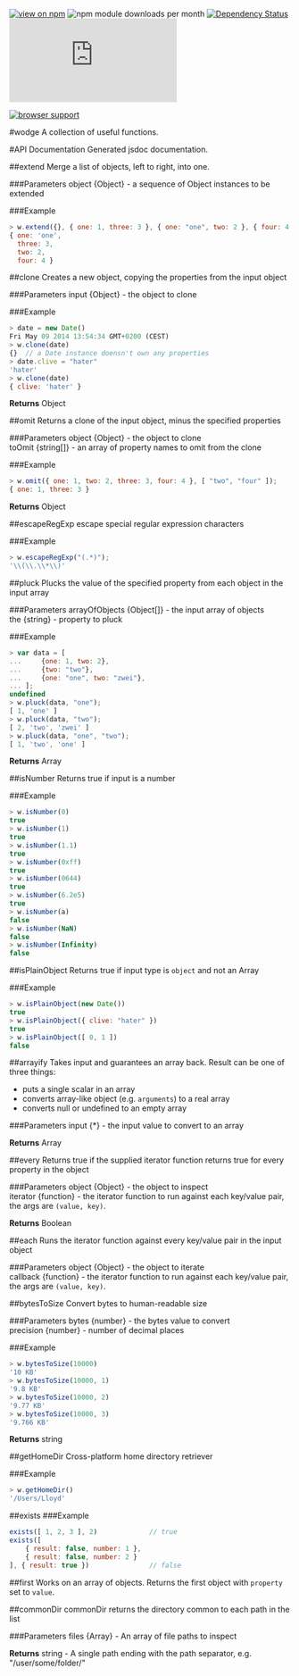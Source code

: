 [![view on npm](http://img.shields.io/npm/v/wodge.svg)](https://www.npmjs.org/package/wodge)
![npm module downloads per month](http://img.shields.io/npm/dm/wodge.svg)
[![Dependency Status](https://david-dm.org/75lb/wodge.svg)](https://david-dm.org/75lb/wodge)
![Analytics](https://ga-beacon.appspot.com/UA-27725889-25/wodge/README.md?pixel)

[![browser support](https://ci.testling.com/75lb/wodge.png)](https://ci.testling.com/75lb/wodge)

#wodge
A collection of useful functions.

#API Documentation
Generated jsdoc documentation.

##extend
Merge a list of objects, left to right, into one.

###Parameters
object {Object} - a sequence of Object instances to be extended  

###Example
```js
> w.extend({}, { one: 1, three: 3 }, { one: "one", two: 2 }, { four: 4 });
{ one: 'one',
  three: 3,
  two: 2,
  four: 4 }
```
##clone
Creates a new object, copying the properties from the input object

###Parameters
input {Object} - the object to clone  

###Example
```js
> date = new Date()
Fri May 09 2014 13:54:34 GMT+0200 (CEST)
> w.clone(date)
{}  // a Date instance doensn't own any properties
> date.clive = "hater"
'hater'
> w.clone(date)
{ clive: 'hater' }
```
**Returns** Object 

##omit
Returns a clone of the input object, minus the specified properties

###Parameters
object {Object} - the object to clone  
toOmit {string[]} - an array of property names to omit from the clone  

###Example
```js
> w.omit({ one: 1, two: 2, three: 3, four: 4 }, [ "two", "four" ]);
{ one: 1, three: 3 }
```
**Returns** Object 

##escapeRegExp
escape special regular expression characters

###Example
```js
> w.escapeRegExp("(.*)");
'\\(\\.\\*\\)'
```
##pluck
Plucks the value of the specified property from each object in the input array

###Parameters
arrayOfObjects {Object[]} - the input array of objects  
the {string} - property to pluck  

###Example
```js
> var data = [
...     {one: 1, two: 2},
...     {two: "two"},
...     {one: "one", two: "zwei"},
... ];
undefined
> w.pluck(data, "one");
[ 1, 'one' ]
> w.pluck(data, "two");
[ 2, 'two', 'zwei' ]
> w.pluck(data, "one", "two");
[ 1, 'two', 'one' ]
```
**Returns** Array 

##isNumber
Returns true if input is a number

###Example
```js
> w.isNumber(0)
true
> w.isNumber(1)
true
> w.isNumber(1.1)
true
> w.isNumber(0xff)
true
> w.isNumber(0644)
true
> w.isNumber(6.2e5)
true
> w.isNumber(a)
false
> w.isNumber(NaN)
false
> w.isNumber(Infinity)
false
```
##isPlainObject
Returns true if input type is `object` and not an Array

###Example
```js
> w.isPlainObject(new Date())
true
> w.isPlainObject({ clive: "hater" })
true
> w.isPlainObject([ 0, 1 ])
false
```
##arrayify
Takes input and guarantees an array back. Result can be one of three things:

- puts a single scalar in an array
- converts array-like object (e.g. `arguments`) to a real array
- converts null or undefined to an empty array

###Parameters
input {*} - the input value to convert to an array  

**Returns** Array 

##every
Returns true if the supplied iterator function returns true for every property in the object

###Parameters
object {Object} - the object to inspect  
iterator {function} - the iterator function to run against each key/value pair, the args are `(value, key)`.  

**Returns** Boolean 

##each
Runs the iterator function against every key/value pair in the input object

###Parameters
object {Object} - the object to iterate  
callback {function} - the iterator function to run against each key/value pair, the args are `(value, key)`.  

##bytesToSize
Convert bytes to human-readable size

###Parameters
bytes {number} - the bytes value to convert  
precision {number} - number of decimal places  

###Example
```js
> w.bytesToSize(10000)
'10 KB'
> w.bytesToSize(10000, 1)
'9.8 KB'
> w.bytesToSize(10000, 2)
'9.77 KB'
> w.bytesToSize(10000, 3)
'9.766 KB'
```
**Returns** string 

##getHomeDir
Cross-platform home directory retriever

###Example
```js
> w.getHomeDir()
'/Users/Lloyd'
```
##exists
###Example
```js
exists([ 1, 2, 3 ], 2)             // true
exists([
    { result: false, number: 1 },
    { result: false, number: 2 }
], { result: true })               // false
```
##first
Works on an array of objects. Returns the first object with `property` set to `value`.

##commonDir
commonDir returns the directory common to each path in the list

###Parameters
files {Array} - An array of file paths to inspect  

**Returns** string - A single path ending with the path separator, e.g. "/user/some/folder/"


